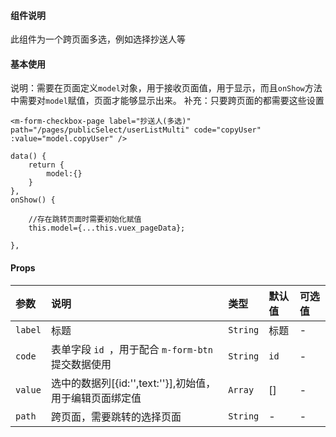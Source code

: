 #### 组件说明

此组件为一个跨页面多选，例如选择抄送人等

#### 基本使用

说明：需要在页面定义`model`对象，用于接收页面值，用于显示，而且`onShow`方法中需要对`model`赋值，页面才能够显示出来。
补充：只要跨页面的都需要这些设置

```
<m-form-checkbox-page label="抄送人(多选)" path="/pages/publicSelect/userListMulti" code="copyUser" :value="model.copyUser" />

data() {
	return {
		model:{}
	}
},
onShow() {
	
	//存在跳转页面时需要初始化赋值
	this.model={...this.vuex_pageData};
	
},

```

#### Props

| 参数 | 说明 | 类型 | 默认值 | 可选值 |
|:----|:----|:----|:----|:----|
|`label`|标题|`String`|标题|-|
|`code`|表单字段 `id `，用于配合 `m-form-btn` 提交数据使用|`String`|`id`|-|
|`value`|选中的数据列[{id:'',text:''}],初始值，用于编辑页面绑定值| `Array`|[]|-|
|`path`|跨页面，需要跳转的选择页面|`String`|-|-|
